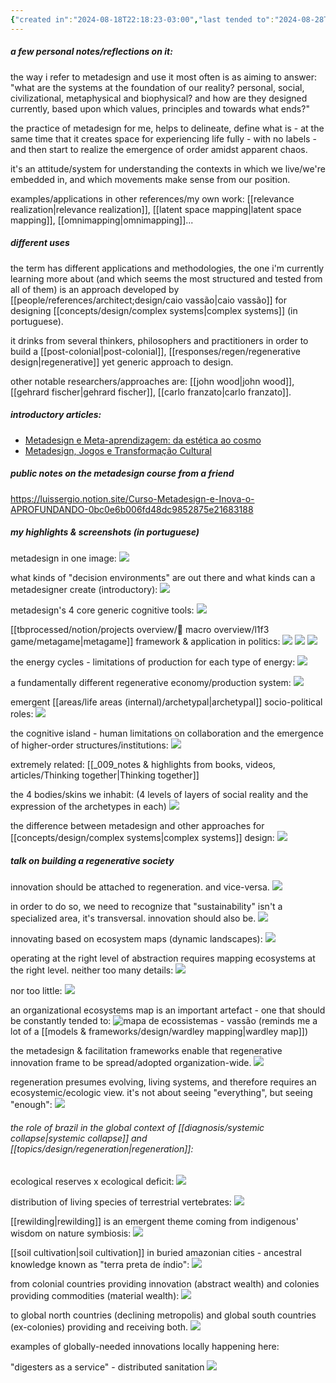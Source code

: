 ```yaml
---
{"created in":"2024-08-18T22:18:23-03:00","last tended to":"2024-08-28T14:46:40-03:00","tags":["framework","metadesign","design","🌱"],"created":"2024-08-18T22:18:23.840-03:00","updated":"2025-04-04T17:55:03.638-03:00","notestage":["🌱"],"dg-publish":true,"permalink":"/models-and-frameworks/design/metadesign/","dgPassFrontmatter":true}
---
```


##### a few personal notes/reflections on it:

the way i refer to metadesign and use it most often is as aiming to answer: "what are the systems at the foundation of our reality? personal, social, civilizational, metaphysical and biophysical? and how are they designed currently, based upon which values, principles and towards what ends?"

the practice of metadesign for me, helps to delineate, define what is - at the same time that it creates space for experiencing life fully - with no labels - and then start to realize the emergence of order amidst apparent chaos.

it's an attitude/system for understanding the contexts in which we live/we're embedded in, and which movements make sense from our position.

examples/applications in other references/my own work: [[relevance realization\|relevance realization]], [[latent space mapping\|latent space mapping]], [[omnimapping\|omnimapping]]...

##### different uses

the term has different applications and methodologies, the one i'm currently learning more about (and which seems the most structured and tested from all of them) is an approach developed by [[people/references/architect;design/caio vassão\|caio vassão]] for designing [[concepts/design/complex systems\|complex systems]] (in portuguese).

it drinks from several thinkers, philosophers and practitioners in order to build a [[post-colonial\|post-colonial]], [[responses/regen/regenerative design\|regenerative]] yet generic approach to design.

other notable researchers/approaches are: [[john wood\|john wood]], [[gehrard fischer\|gehrard fischer]], [[carlo franzato\|carlo franzato]].

##### introductory articles:

- [Metadesign e Meta-aprendizagem: da estética ao cosmo](https://caiovassao.medium.com/metadesign-e-meta-aprendizagem-da-est%C3%A9tica-ao-cosmo-1f35b7b9a92b)
- [Metadesign, Jogos e Transformação Cultural](https://caiovassao.medium.com/?source=post_page---byline--4ffce499cd8a--------------------------------)

##### public notes on the metadesign course from a friend

https://luissergio.notion.site/Curso-Metadesign-e-Inova-o-APROFUNDANDO-0bc0e6b006fd48dc9852875e21683188

##### my highlights & screenshots (in portuguese)

metadesign in one image:
![](https://i.imgur.com/vU2zGLS.png)

what kinds of "decision environments" are out there and what kinds can a metadesigner create (introductory):
![](https://i.imgur.com/0rqtukN.png)

metadesign's 4 core generic cognitive tools:
![](https://i.imgur.com/2ePYs3A.png)

[[tbprocessed/notion/projects overview/🧿 macro overview/l1f3 game/metagame\|metagame]] framework & application in politics:
![](https://i.imgur.com/0LPh37I.png)
![](https://i.imgur.com/GhQN3cY.png)
![](https://i.imgur.com/8rLyMOj.png)

the energy cycles - limitations of production for each type of energy:
![](https://i.imgur.com/u6MczPO.jpeg)

a fundamentally different regenerative economy/production system:
![](https://i.imgur.com/OtO9GQk.jpeg)

emergent [[areas/life areas (internal)/archetypal\|archetypal]] socio-political roles:
![](https://i.imgur.com/67bqfGs.png)

the cognitive island - human limitations on collaboration and the emergence of higher-order structures/institutions:
![](https://i.imgur.com/YY58saw.png)

extremely related: [[_009_notes & highlights from books, videos, articles/Thinking together\|Thinking together]]

the 4 bodies/skins we inhabit: (4 levels of layers of social reality and the expression of the archetypes in each)
![](https://i.imgur.com/OyMUwpS.png)

the difference between metadesign and other approaches for [[concepts/design/complex systems\|complex systems]] design:
![](https://i.imgur.com/Z2UNV4G.png)

##### talk on building a regenerative society

innovation should be attached to regeneration. and vice-versa.
![](https://i.imgur.com/mn7cjpj.jpeg)

in order to do so, we need to recognize that "sustainability" isn't a specialized area, it's transversal. innovation should also be.
![](https://i.imgur.com/d7QzLQt.jpeg)

innovating based on ecosystem maps (dynamic landscapes):
![](https://i.imgur.com/oIHFSgv.jpeg)

operating at the right level of abstraction requires mapping ecosystems at the right level. neither too many details:
![](https://i.imgur.com/3C7QnMe.jpeg)

nor too little:
![](https://i.imgur.com/G4Rqm3a.jpeg)

an organizational ecosystems map is an important artefact - one that should be constantly tended to:
![mapa de ecossistemas - vassão](https://i.imgur.com/Wiki9BV.png)
(reminds me a lot of a [[models & frameworks/design/wardley mapping\|wardley map]])

the metadesign & facilitation frameworks enable that regenerative innovation frame to be spread/adopted organization-wide.
![](https://i.imgur.com/hOObeQo.jpeg)

regeneration presumes evolving, living systems, and therefore requires an ecosystemic/ecologic view. it's not about seeing "everything", but seeing "enough":
![](https://i.imgur.com/vPIUKnV.jpeg)

###### the role of brazil in the global context of [[diagnosis/systemic collapse\|systemic collapse]] and [[topics/design/regeneration\|regeneration]]:

ecological reserves x ecological deficit:
![](https://i.imgur.com/nwi8hFv.jpeg)


distribution of living species of terrestrial vertebrates:
![](https://i.imgur.com/hfVhdfm.jpeg)

[[rewilding\|rewilding]] is an emergent theme coming from indigenous' wisdom on nature symbiosis:
![](https://i.imgur.com/rnZngeH.jpeg)

[[soil cultivation\|soil cultivation]] in buried amazonian cities - ancestral knowledge known as "terra preta de índio":
![](https://i.imgur.com/qvUQOFg.jpeg)


from colonial countries providing innovation (abstract wealth) and colonies providing commodities (material wealth):
![](https://i.imgur.com/q1iww0c.jpeg)

to global north countries (declining metropolis) and global south countries (ex-colonies) providing and receiving both.
![](https://i.imgur.com/8bRhg6q.jpeg)

examples of globally-needed innovations locally happening here:

"digesters as a service" - distributed sanitation
![](https://i.imgur.com/JV59aew.jpeg)

